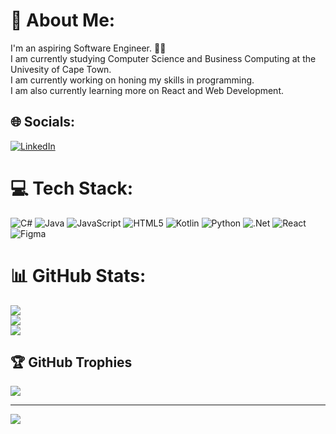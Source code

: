# 💫 About Me:
I'm an aspiring Software Engineer. 👩‍💻<br>I am currently studying Computer Science and Business Computing at the Univesity of Cape Town.<br>I am currently working on honing my skills in programming. <br>I am also currently learning more on React and Web Development.


## 🌐 Socials:
[![LinkedIn](https://img.shields.io/badge/LinkedIn-%230077B5.svg?logo=linkedin&logoColor=white)](linkedin.com/in/thimna-shushu) 

# 💻 Tech Stack:
![C#](https://img.shields.io/badge/c%23-%23239120.svg?style=flat&logo=csharp&logoColor=white) ![Java](https://img.shields.io/badge/java-%23ED8B00.svg?style=flat&logo=openjdk&logoColor=white) ![JavaScript](https://img.shields.io/badge/javascript-%23323330.svg?style=flat&logo=javascript&logoColor=%23F7DF1E) ![HTML5](https://img.shields.io/badge/html5-%23E34F26.svg?style=flat&logo=html5&logoColor=white) ![Kotlin](https://img.shields.io/badge/kotlin-%237F52FF.svg?style=flat&logo=kotlin&logoColor=white) ![Python](https://img.shields.io/badge/python-3670A0?style=flat&logo=python&logoColor=ffdd54) ![.Net](https://img.shields.io/badge/.NET-5C2D91?style=flat&logo=.net&logoColor=white) ![React](https://img.shields.io/badge/react-%2320232a.svg?style=flat&logo=react&logoColor=%2361DAFB) ![Figma](https://img.shields.io/badge/figma-%23F24E1E.svg?style=flat&logo=figma&logoColor=white)
# 📊 GitHub Stats:
![](https://github-readme-stats.vercel.app/api?username=ThimnaShushu&theme=dark&hide_border=false&include_all_commits=true&count_private=false)<br/>
![](https://github-readme-streak-stats.herokuapp.com/?user=ThimnaShushu&theme=dark&hide_border=false)<br/>
![](https://github-readme-stats.vercel.app/api/top-langs/?username=ThimnaShushu&theme=dark&hide_border=false&include_all_commits=true&count_private=false&layout=compact)

## 🏆 GitHub Trophies
![](https://github-profile-trophy.vercel.app/?username=ThimnaShushu&theme=gruvbox&no-frame=false&no-bg=false&margin-w=4)

---
[![](https://visitcount.itsvg.in/api?id=ThimnaShushu&icon=0&color=0)](https://visitcount.itsvg.in)

<!-- Proudly created with GPRM ( https://gprm.itsvg.in ) -->
